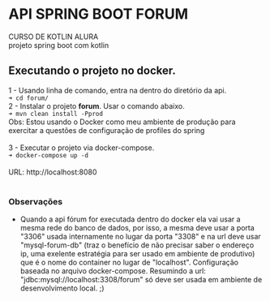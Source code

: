 # API SPRING BOOT FORUM
CURSO DE KOTLIN ALURA<br/>
projeto spring boot com kotlin<br/>
## Executando o projeto no docker.
1 - Usando linha de comando, entra na dentro do diretório da api.<br/>
`➜ cd forum/`<br/>
2 - Instalar o projeto <b>forum</b>. Usar o comando abaixo.<br/>
`➜ mvn clean install -Pprod`<br/>
Obs: Estou usando o Docker como meu ambiente de produção para exercitar a questões de configuração de profiles do spring<br/><br/>
3 - Executar o projeto via docker-compose.<br/>
`➜ docker-compose up -d`<br/><br/>
URL: http://localhost:8080<br/><br/>

### Observações
* Quando a api fórum for executada dentro do docker ela vai usar a mesma rede do banco de dados, por isso, a mesma deve usar a porta  "3306" usada internamente no lugar da porta "3308" e na url deve usar "mysql-forum-db" (traz o benefício de não precisar saber o endereço ip, uma exelente estratégia para ser usado em ambiente de produtivo) que é o nome do container no lugar de "localhost". Configuração baseada no arquivo docker-compose. Resumindo a url: "jdbc:mysql://localhost:3308/forum" só deve ser usada em ambiente de desenvolvimento local. ;)
